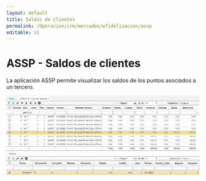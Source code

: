 ```yaml
---
layout: default
title: Saldos de clientes
permalink: /Operacion/crm/mercadeo/wfidelizacion/assp
editable: si
---
```


# ASSP - Saldos de clientes

La aplicación ASSP permite visualizar los saldos de los puntos asociados a un tercero.  

![](assp.png)
